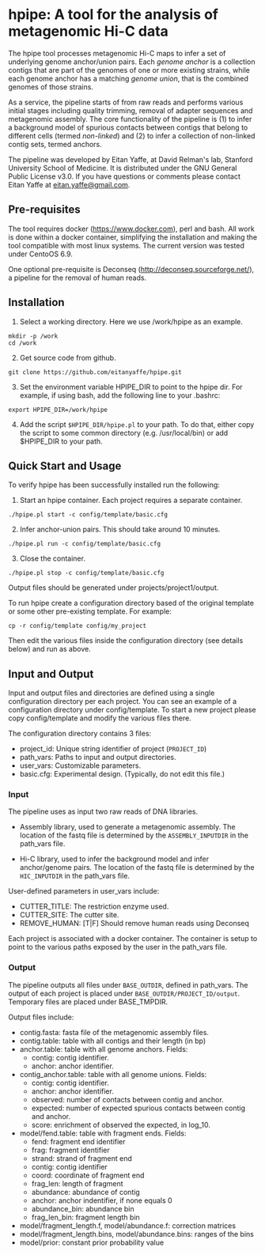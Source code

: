 # hpipe: A tool for the analysis of metagenomic Hi-C data

The hpipe tool processes metagenomic Hi-C maps to infer a set of underlying
genome anchor/union pairs. Each *genome anchor* is a collection contigs that
are part of the genomes of one or more existing strains, while each genome
anchor has a matching *genome union*, that is the combined genomes of
those strains.

As a service, the pipeline starts of from raw reads and performs various
initial stages including quality trimming, removal of adapter sequences
and metagenomic assembly. The core functionality of the pipeline is
(1) to infer a background model of spurious contacts between contigs that
belong to different cells (termed *non-linked*) and (2) to infer a
collection of non-linked contig sets, termed anchors.

The pipeline was developed by Eitan Yaffe, at David Relman's lab, Stanford
University School of Medicine. It is distributed under the GNU General
Public License v3.0. If you have questions or comments please contact Eitan
Yaffe at eitan.yaffe@gmail.com.

## Pre-requisites

The tool requires docker (https://www.docker.com), perl and bash. All work is
done within a docker container, simplifying the installation and making the
tool compatible with most linux systems. The current version was tested
under CentoOS 6.9.

One optional pre-requisite is Deconseq (http://deconseq.sourceforge.net/),
a pipeline for the removal of human reads.

## Installation

1. Select a working directory. Here we use /work/hpipe as an example.
```
mkdir -p /work
cd /work
```

2. Get source code from github.
```
git clone https://github.com/eitanyaffe/hpipe.git
```

3. Set the environment variable HPIPE_DIR to point to the hpipe dir.
For example, if using bash, add the following line to your .bashrc:
```
export HPIPE_DIR=/work/hpipe
```

4. Add the script `$HPIPE_DIR/hpipe.pl` to your path. To do that, either copy the
script to some common directory (e.g. /usr/local/bin) or add $HPIPE_DIR to your
path.

## Quick Start and Usage

To verify hpipe has been successfully installed run the following:

1. Start an hpipe container. Each project requires a separate container.
```
./hpipe.pl start -c config/template/basic.cfg
```

2. Infer anchor-union pairs. This should take around 10 minutes.
```
./hpipe.pl run -c config/template/basic.cfg
```

3. Close the container.
```
./hpipe.pl stop -c config/template/basic.cfg
```

Output files should be generated under projects/project1/output.

To run hpipe create a configuration directory based of the original template or
some other pre-existing template. For example:
```
cp -r config/template config/my_project
```

Then edit the various files inside the configuration directory (see details below)
and run as above.

## Input and Output

Input and output files and directories are defined using a single configuration
directory per each project.  You can see an example of a configuration directory
under config/template. To start a new project please copy config/template
and modify the various files there.

The configuration directory contains 3 files:
* project_id: Unique string identifier of project (`PROJECT_ID`)
* path_vars: Paths to input and output directories.
* user_vars: Customizable parameters.
* basic.cfg: Experimental design. (Typically, do not edit this file.)

### Input

The pipeline uses as input two raw reads of DNA libraries.

* Assembly library, used to generate a metagenomic assembly. The location of the
fastq file is determined by the `ASSEMBLY_INPUTDIR` in the path_vars file.

* Hi-C library, used to infer the background model and infer anchor/genome
pairs. The location of the fastq file is determined by the `HIC_INPUTDIR` in
the path_vars file.

User-defined parameters in user_vars include:
* CUTTER_TITLE: The restriction enzyme used.
* CUTTER_SITE: The cutter site.
* REMOVE_HUMAN: [T|F] Should remove human reads using Deconseq

Each project is associated with a docker container. The container is setup
to point to the various paths exposed by the user in the path_vars file.

### Output

The pipeline outputs all files under `BASE_OUTDIR`, defined in path_vars.
The output of each project is placed under `BASE_OUTDIR/PROJECT_ID/output`.
Temporary files are placed under BASE_TMPDIR.

Output files include:

* contig.fasta: fasta file of the metagenomic assembly files.
* contig.table: table with all contigs and their length (in bp)
* anchor.table: table with all genome anchors. Fields:
  * contig: contig identifier.
  * anchor: anchor identifier.
* contig_anchor.table: table with all genome unions. Fields:
  * contig: contig identifier.
  * anchor: anchor identifier.
  * observed: number of contacts between contig and anchor.
  * expected: number of expected spurious contacts between contig and anchor.
  * score: enrichment of observed the expected, in log_10.
* model/fend.table: table with fragment ends. Fields:
  * fend: fragment end identifier
  * frag: fragment identifier
  * strand: strand of fragment end
  * contig: contig identifier
  * coord: coordinate of fragment end
  * frag_len: length of fragment
  * abundance: abundance of contig
  * anchor: anchor indentifier, if none equals 0
  * abundance_bin: abundance bin
  * frag_len_bin: fragment length bin
* model/fragment_length.f, model/abundance.f: correction matrices
* model/fragment_length.bins, model/abundance.bins: ranges of the bins
* model/prior: constant prior probability value
